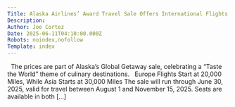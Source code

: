 ```yaml
---
Title: Alaska Airlines’ Award Travel Sale Offers International Flights Starting at 10,000 Miles
Description: 
Author: Joe Cortez
Date: 2025-06-11T04:10:00.000Z
Robots: noindex,nofollow
Template: index
---
```

&#160; The prices are part of Alaska’s Global Getaway sale, celebrating a “Taste the World” theme of culinary destinations. &#160; Europe Flights Start at 20,000 Miles, While Asia Starts at 30,000 Miles The sale will run through June 30, 2025, valid for travel between August 1 and November 15, 2025. Seats are available in both [&#8230;]